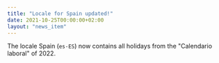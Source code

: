```yaml
---
title: "Locale for Spain updated!"
date: 2021-10-25T00:00:00+02:00
layout: "news_item"
---
```


The locale Spain (`es-ES`) now contains all holidays from the "Calendario laboral" of 2022.
<!--more-->

